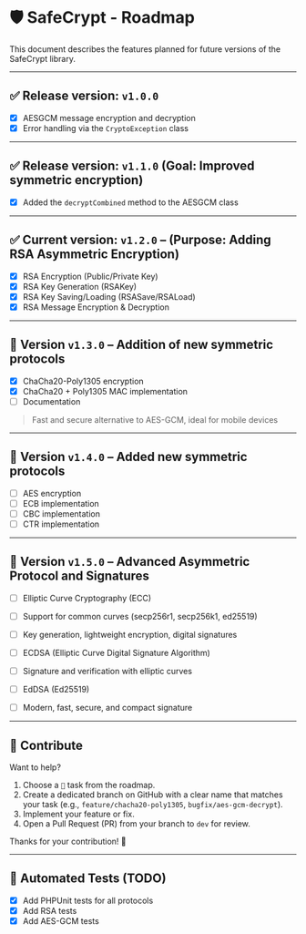 # 🛡️ SafeCrypt - Roadmap

This document describes the features planned for future versions of the SafeCrypt library.

---

## ✅ Release version: `v1.0.0`

- [x] AESGCM message encryption and decryption
- [x] Error handling via the `CryptoException` class

---

## ✅ Release version: `v1.1.0` (Goal: Improved symmetric encryption)

- [x] Added the `decryptCombined` method to the AESGCM class

---

## ✅ Current version: `v1.2.0` – (Purpose: Adding RSA Asymmetric Encryption)

- [x] RSA Encryption (Public/Private Key)
- [x] RSA Key Generation (RSAKey)
- [x] RSA Key Saving/Loading (RSASave/RSALoad)
- [x] RSA Message Encryption & Decryption

---

## 🚧 Version `v1.3.0` – Addition of new symmetric protocols

- [X] ChaCha20-Poly1305 encryption
- [X] ChaCha20 + Poly1305 MAC implementation
- [ ] Documentation
> Fast and secure alternative to AES-GCM, ideal for mobile devices

---

## 🚧 Version `v1.4.0` – Added new symmetric protocols

- [ ] AES encryption
- [ ] ECB implementation
- [ ] CBC implementation
- [ ] CTR implementation

---

## 🚧 Version `v1.5.0` – Advanced Asymmetric Protocol and Signatures

- [ ] Elliptic Curve Cryptography (ECC)
- [ ] Support for common curves (secp256r1, secp256k1, ed25519)
- [ ] Key generation, lightweight encryption, digital signatures

- [ ] ECDSA (Elliptic Curve Digital Signature Algorithm)
- [ ] Signature and verification with elliptic curves

- [ ] EdDSA (Ed25519)
- [ ] Modern, fast, secure, and compact signature
---

## 📌 Contribute

Want to help?
1. Choose a `🚧` task from the roadmap.
2. Create a dedicated branch on GitHub with a clear name that matches your task (e.g., `feature/chacha20-poly1305`, `bugfix/aes-gcm-decrypt`).
3. Implement your feature or fix.
4. Open a Pull Request (PR) from your branch to `dev` for review.

Thanks for your contribution! 🚀

---

## 🧪 Automated Tests (TODO)

- [X] Add PHPUnit tests for all protocols
- [X] Add RSA tests
- [X] Add AES-GCM tests

